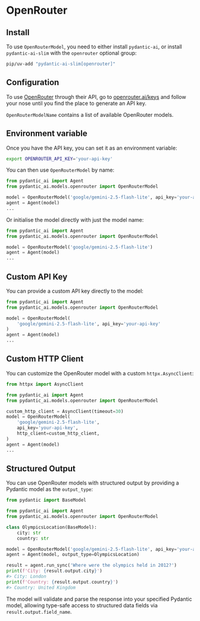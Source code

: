# OpenRouter

## Install

To use `OpenRouterModel`, you need to either install `pydantic-ai`, or install `pydantic-ai-slim` with the `openrouter` optional group:

```bash
pip/uv-add "pydantic-ai-slim[openrouter]"
```

## Configuration

To use [OpenRouter](https://openrouter.ai/) through their API, go to [openrouter.ai/keys](https://openrouter.ai/keys) and follow your nose until you find the place to generate an API key.

`OpenRouterModelName` contains a list of available OpenRouter models.

## Environment variable

Once you have the API key, you can set it as an environment variable:

```bash
export OPENROUTER_API_KEY='your-api-key'
```

You can then use `OpenRouterModel` by name:

```python
from pydantic_ai import Agent
from pydantic_ai.models.openrouter import OpenRouterModel

model = OpenRouterModel('google/gemini-2.5-flash-lite', api_key='your-api-key')
agent = Agent(model)
...
```

Or initialise the model directly with just the model name:

```python
from pydantic_ai import Agent
from pydantic_ai.models.openrouter import OpenRouterModel

model = OpenRouterModel('google/gemini-2.5-flash-lite')
agent = Agent(model)
...
```

## Custom API Key

You can provide a custom API key directly to the model:

```python
from pydantic_ai import Agent
from pydantic_ai.models.openrouter import OpenRouterModel

model = OpenRouterModel(
    'google/gemini-2.5-flash-lite', api_key='your-api-key'
)
agent = Agent(model)
...
```

## Custom HTTP Client

You can customize the OpenRouter model with a custom `httpx.AsyncClient`:

```python
from httpx import AsyncClient

from pydantic_ai import Agent
from pydantic_ai.models.openrouter import OpenRouterModel

custom_http_client = AsyncClient(timeout=30)
model = OpenRouterModel(
    'google/gemini-2.5-flash-lite',
    api_key='your-api-key',
    http_client=custom_http_client,
)
agent = Agent(model)
...
```

## Structured Output

You can use OpenRouter models with structured output by providing a Pydantic model as the `output_type`:

```python {noqa="I001"}
from pydantic import BaseModel

from pydantic_ai import Agent
from pydantic_ai.models.openrouter import OpenRouterModel

class OlympicsLocation(BaseModel):
    city: str
    country: str

model = OpenRouterModel('google/gemini-2.5-flash-lite', api_key='your-api-key')
agent = Agent(model, output_type=OlympicsLocation)

result = agent.run_sync('Where were the olympics held in 2012?')
print(f'City: {result.output.city}')
#> City: London
print(f'Country: {result.output.country}')
#> Country: United Kingdom
```

The model will validate and parse the response into your specified Pydantic model, allowing type-safe access to structured data fields via `result.output.field_name`.
